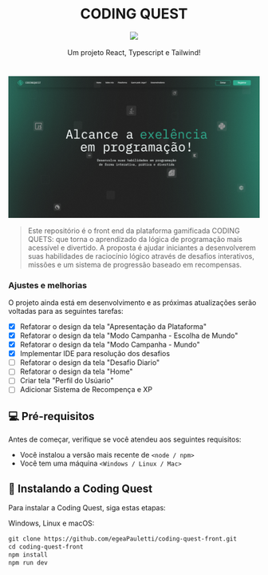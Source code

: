 <h1 align="center">CODING QUEST</h1>

<p align="center">
    <img src="https://skillicons.dev/icons?i=react,typescript,tailwind" />
</p>
<div align="center">
  Um projeto React, Typescript e Tailwind!
</div>
<div>
<h1 align="center"></h1>
</div>
<img src="/public/repoImg.png" alt="imagem da tela inicial da codinquest">

> Este repositório é o front end da plataforma gamificada CODING QUETS: que torna o aprendizado da lógica de programação mais acessível e divertido. A proposta é ajudar iniciantes a desenvolverem suas habilidades de raciocínio lógico através de desafios interativos, missões e um sistema de progressão baseado em recompensas. 

### Ajustes e melhorias

O projeto ainda está em desenvolvimento e as próximas atualizações serão voltadas para as seguintes tarefas:

- [x] Refatorar o design da tela "Apresentação da Plataforma"
- [x] Refatorar o design da tela "Modo Campanha - Escolha de Mundo"
- [x] Refatorar o design da tela "Modo Campanha - Mundo"
- [x] Implementar IDE para resolução dos desafios
- [ ] Refatorar o design da tela "Desafio Diario"
- [ ] Refatorar o design da tela "Home"
- [ ] Criar tela "Perfil do Usúario"
- [ ] Adicionar Sistema de Recompença e XP

## 💻 Pré-requisitos

Antes de começar, verifique se você atendeu aos seguintes requisitos:

- Você instalou a versão mais recente de `<node / npm>`
- Você tem uma máquina `<Windows / Linux / Mac>`

## 🚀 Instalando a Coding Quest

Para instalar a Coding Quest, siga estas etapas:

Windows, Linux e macOS:

```
git clone https://github.com/egeaPauletti/coding-quest-front.git
cd coding-quest-front
npm install
npm run dev
```

